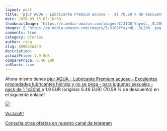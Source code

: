 ```yaml
---
layout: post
title: 'pjur AQUA - Lubricante Premium acuoso -  al 70.59 % de descuento'
date: 2020-03-15 02:10:39
thumbnailImage: 'https://m.media-amazon.com/images/I/31G8fYayndL._SL200_.jpg'
images: [ 'https://m.media-amazon.com/images/I/31G8fYayndL._SL200_.jpg' ]
comments: true
category: ofertas
author: ring
slug: B000S5W1FO
description:
actualPrice: 1.9 EUR
comparePrice: 6.46 EUR
inStock: true
---
```


Ahora mismo tienes [pjur AQUA - Lubricante Premium acuoso - Excelentes propiedades lubricantes  hidrata y no se pega - para juguetes sexuales - pack de 1  1x30ml ](https://www.amazon.com/dp/B000S5W1FO/?tag=redken08-20) a 1.9 EUR (original: 6.46 EUR) (70.59 %  de descuento) en el siguiente enlace!

[![](https://m.media-amazon.com/images/I/31G8fYayndL._SL200_.jpg)](https://www.amazon.com/dp/B000S5W1FO/?tag=redken08-20)

[Visítala!!!](https://www.amazon.com/dp/B000S5W1FO/?tag=redken08-20)

[Consulta otras ofertas en nuestro canal de telegram](https://t.me/s/ofertas25)
